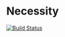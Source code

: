 # Necessity
[![Build Status](https://travis-ci.org/thrandre/Necessity.svg?branch=master)](https://travis-ci.org/thrandre/Necessity)

